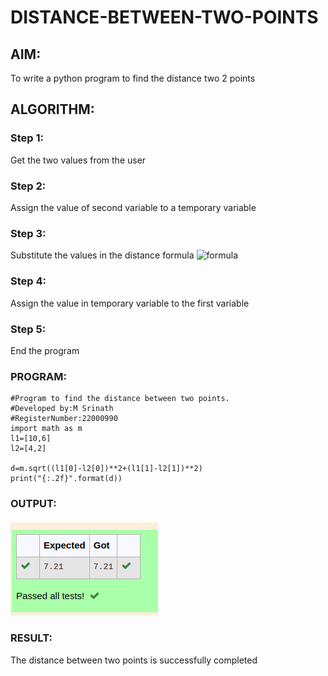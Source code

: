 # DISTANCE-BETWEEN-TWO-POINTS

## AIM:
To write a python program to find the distance two 2 points
## ALGORITHM:
### Step 1: 
Get the two values from the user
### Step 2: 
Assign the value of second variable to a temporary variable
### Step 3: 
Substitute the values in the distance formula  ![formula](/formula.jpg)
### Step 4: 
Assign the value in temporary variable to the first variable
### Step 5: 
End the program
### PROGRAM:
```
#Program to find the distance between two points.
#Developed by:M Srinath 
#RegisterNumber:22000990
import math as m
l1=[10,6]
l2=[4,2]

d=m.sqrt((l1[0]-l2[0])**2+(l1[1]-l2[1])**2)
print("{:.2f}".format(d))
```
  


### OUTPUT:
!["OUTPUT"](/Screenshot%20from%202022-12-25%2012-41-50.png)


### RESULT:
The distance between two points is successfully completed

